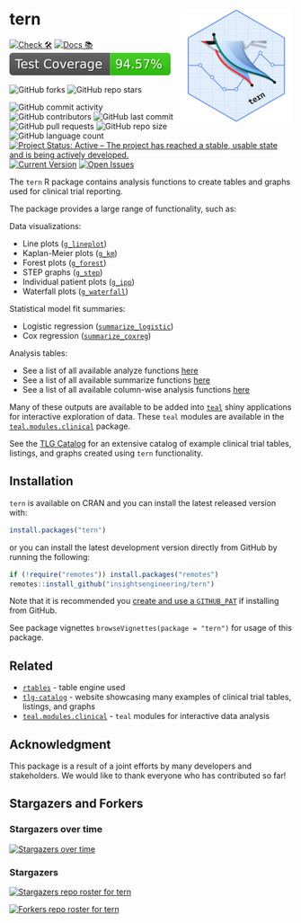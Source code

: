 # tern <a href='https://github.com/insightsengineering/tern'><img src="man/figures/logo.png" align="right" height="200" width="200"/></a>

<!-- start badges -->
[![Check 🛠](https://github.com/insightsengineering/tern/actions/workflows/check.yaml/badge.svg)](https://insightsengineering.github.io/tern/main/unit-test-report/)
[![Docs 📚](https://github.com/insightsengineering/tern/actions/workflows/docs.yaml/badge.svg)](https://insightsengineering.github.io/tern/)
[![Code Coverage 📔](https://raw.githubusercontent.com/insightsengineering/tern/_xml_coverage_reports/data/main/badge.svg)](https://insightsengineering.github.io/tern/main/coverage-report/)

![GitHub forks](https://img.shields.io/github/forks/insightsengineering/tern?style=social)
![GitHub repo stars](https://img.shields.io/github/stars/insightsengineering/tern?style=social)

![GitHub commit activity](https://img.shields.io/github/commit-activity/m/insightsengineering/tern)
![GitHub contributors](https://img.shields.io/github/contributors/insightsengineering/tern)
![GitHub last commit](https://img.shields.io/github/last-commit/insightsengineering/tern)
![GitHub pull requests](https://img.shields.io/github/issues-pr/insightsengineering/tern)
![GitHub repo size](https://img.shields.io/github/repo-size/insightsengineering/tern)
![GitHub language count](https://img.shields.io/github/languages/count/insightsengineering/tern)
[![Project Status: Active – The project has reached a stable, usable state and is being actively developed.](https://www.repostatus.org/badges/latest/active.svg)](https://www.repostatus.org/#active)
[![Current Version](https://img.shields.io/github/r-package/v/insightsengineering/tern/main?color=purple\&label=package%20version)](https://github.com/insightsengineering/tern/tree/main)
[![Open Issues](https://img.shields.io/github/issues-raw/insightsengineering/tern?color=red\&label=open%20issues)](https://github.com/insightsengineering/tern/issues?q=is%3Aissue+is%3Aopen+sort%3Aupdated-desc)
<!-- end badges -->

The `tern` R package contains analysis functions to create tables and graphs used for clinical trial reporting.

The package provides a large range of functionality, such as:

<!-- markdownlint-disable MD007 MD030 -->

Data visualizations:

-   Line plots ([`g_lineplot`](https://insightsengineering.github.io/tern/latest-tag/reference/g_lineplot.html))
-   Kaplan-Meier plots ([`g_km`](https://insightsengineering.github.io/tern/latest-tag/reference/g_km.html))
-   Forest plots ([`g_forest`](https://insightsengineering.github.io/tern/latest-tag/reference/g_forest.html))
-   STEP graphs ([`g_step`](https://insightsengineering.github.io/tern/latest-tag/reference/g_step.html))
-   Individual patient plots ([`g_ipp`](https://insightsengineering.github.io/tern/latest-tag/reference/individual_patient_plot.html))
-   Waterfall plots ([`g_waterfall`](https://insightsengineering.github.io/tern/latest-tag/reference/g_waterfall.html))

Statistical model fit summaries:

-   Logistic regression ([`summarize_logistic`](https://insightsengineering.github.io/tern/latest-tag/reference/summarize_logistic.html))
-   Cox regression ([`summarize_coxreg`](https://insightsengineering.github.io/tern/latest-tag/reference/cox_regression.html))

Analysis tables:

-   See a list of all available analyze functions [here](https://insightsengineering.github.io/tern/latest-tag/reference/analyze_functions.html)
-   See a list of all available summarize functions [here](https://insightsengineering.github.io/tern/latest-tag/reference/summarize_functions.html)
-   See a list of all available column-wise analysis functions [here](https://insightsengineering.github.io/tern/latest-tag/reference/analyze_colvars_functions.html)

<!-- markdownlint-enable MD007 MD030 -->

Many of these outputs are available to be added into [`teal`](https://insightsengineering.github.io/teal/) shiny applications for interactive exploration of data. These `teal` modules are available in the [`teal.modules.clinical`](https://insightsengineering.github.io/teal.modules.clinical/) package.

See the [TLG Catalog](https://insightsengineering.github.io/tlg-catalog/) for an extensive catalog of example clinical trial tables, listings, and graphs created using `tern` functionality.

## Installation

`tern` is available on CRAN and you can install the latest released version with:

```r
install.packages("tern")
```

or you can install the latest development version directly from GitHub by running the following:

```r
if (!require("remotes")) install.packages("remotes")
remotes::install_github("insightsengineering/tern")
```

Note that it is recommended you [create and use a `GITHUB_PAT`](https://docs.github.com/en/authentication/keeping-your-account-and-data-secure/creating-a-personal-access-token) if installing from GitHub.

See package vignettes `browseVignettes(package = "tern")` for usage of this package.

## Related

- [`rtables`](https://insightsengineering.github.io/rtables/) - table engine used
- [`tlg-catalog`](https://insightsengineering.github.io/tlg-catalog/) - website showcasing many examples of clinical trial tables, listings, and graphs
- [`teal.modules.clinical`](https://insightsengineering.github.io/teal.modules.clinical/) - `teal` modules for interactive data analysis

## Acknowledgment

This package is a result of a joint efforts by many developers and stakeholders. We would like to thank everyone who has contributed so far!

## Stargazers and Forkers

### Stargazers over time

[![Stargazers over time](https://starchart.cc/insightsengineering/tern.svg)](https://starchart.cc/insightsengineering/tern)

### Stargazers

[![Stargazers repo roster for tern](https://reporoster.com/stars/insightsengineering/tern)](https://github.com/insightsengineering/tern/stargazers)

[![Forkers repo roster for tern](https://reporoster.com/forks/insightsengineering/tern)](https://github.com/insightsengineering/tern/network/members)
